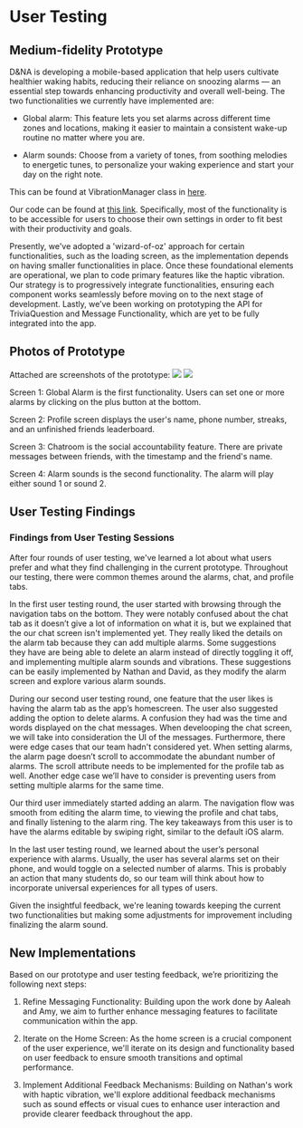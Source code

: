 # User Testing

## Medium-fidelity Prototype 

D&NA is developing a mobile-based application that help users cultivate healthier waking habits, reducing their reliance on snoozing alarms — an essential step towards enhancing productivity and overall well-being. The two functionalities we currently have implemented are: 

- Global alarm: This feature lets you set alarms across different time zones and locations, making it easier to maintain a consistent wake-up routine no matter where you are.

- Alarm sounds: Choose from a variety of tones, from soothing melodies to energetic tunes, to personalize your waking experience and start your day on the right note.

This can be found at VibrationManager class in [here](https://github.com/UWSocialComputing/D-NA-code/blob/main/Snoozer/VibrationManager.swift).

Our code can be found at [this link](https://github.com/UWSocialComputing/D-NA-code). Specifically, most of the functionality is to be accessible for users to choose their own settings in order to fit best with their productivity and goals.

Presently, we've adopted a 'wizard-of-oz' approach for certain functionalities, such as the loading screen, as the implementation depends on having smaller functionalities in place. Once these foundational elements are operational, we plan to code primary features like the haptic vibration. Our strategy is to progressively integrate functionalities, ensuring each component works seamlessly before moving on to the next stage of development. Lastly, we’ve been working on prototyping the API for TriviaQuestion and Message Functionality, which are yet to be fully integrated into the app.

## Photos of Prototype

Attached are screenshots of the prototype:
![](G7Images.png)
![](G7Images2.png)

Screen 1: Global Alarm is the first functionality. Users can set one or more alarms by clicking on the plus button at the bottom.

Screen 2: Profile	screen displays the user's name, phone number, streaks, and an unfinished friends leaderboard.

Screen 3: Chatroom is the social accountability feature. There are private messages between friends, with the timestamp and the friend's name.

Screen 4: Alarm sounds is the second functionality. The alarm will play either sound 1 or sound 2.

## User Testing Findings

### Findings from User Testing Sessions

After four rounds of user testing, we've learned a lot about what users prefer and what they find challenging in the current prototype. Throughout our testing, there were common themes around the alarms, chat, and profile tabs. 

In the first user testing round, the user started with browsing through the navigation tabs on the bottom. They were notably confused about the chat tab as it doesn’t give a lot of information on what it is, but we explained that the our chat screen isn't implemented yet. 
They really liked the details on the alarm tab because they can add multiple alarms. Some suggestions they have are being able to delete an alarm instead of directly toggling it off, and implementing multiple alarm sounds and vibrations. 
These suggestions can be easily implemented by Nathan and David, as they modify the alarm screen and explore various alarm sounds.

During our second user testing round, one feature that the user likes is having the alarm tab as the app’s homescreen. The user also suggested adding the option to delete alarms. A confusion they had was the time and words displayed on the chat messages. 
When develooping the chat screen, we will take into consideration the UI of the messages. 
Furthermore, there were edge cases that our team hadn't considered yet. When setting alarms, the alarm page doesn’t scroll to accommodate the abundant number of alarms. 
The scroll attribute needs to be implemented for the profile tab as well. Another edge case we’ll have to consider is preventing users from setting multiple alarms for the same time.

Our third user immediately started adding an alarm. The navigation flow was smooth from editing the alarm time, to viewing the profile and chat tabs, and finally listening to the alarm ring. 
The key takeaways from this user is to have the alarms editable by swiping right, similar to the default iOS alarm.

In the last user testing round, we learned about the user’s personal experience with alarms. Usually, the user has several alarms set on their phone, and would toggle on a selected number of alarms. 
This is probably an action that many students do, so our team will think about how to incorporate universal experiences for all types of users.

Given the insightful feedback, we're leaning towards keeping the current two functionalities but making some adjustments for improvement including finalizing the alarm sound.

## New Implementations 
Based on our prototype and user testing feedback, we’re prioritizing the following next steps:

1. Refine Messaging Functionality: Building upon the work done by Aaleah and Amy, we aim to further enhance messaging features to facilitate communication within the app.

2. Iterate on the Home Screen: As the home screen is a crucial component of the user experience, we'll iterate on its design and functionality based on user feedback to ensure smooth transitions and optimal performance.

3. Implement Additional Feedback Mechanisms: Building on Nathan's work with haptic vibration, we'll explore additional feedback mechanisms such as sound effects or visual cues to enhance user interaction and provide clearer feedback throughout the app.

